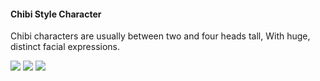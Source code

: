 #### Chibi Style Character
Chibi characters are usually between two and four heads tall, With huge, distinct facial expressions.

![](http://celiang.oss-cn-hangzhou.aliyuncs.com/measurement/2022-11/28/73WB3phpgsN3on1669619932221128.png)
![](http://celiang.oss-cn-hangzhou.aliyuncs.com/measurement/2022-11/28/4c175phpgAE33u1669619992221128.png)
![](http://celiang.oss-cn-hangzhou.aliyuncs.com/measurement/2022-11/28/h3eJ3phpqrFxzU1669619994221128.png)



